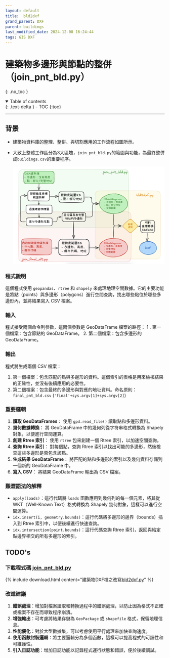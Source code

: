 ```yaml
---
layout: default
title:  bld2dxf
grand_parent: DXF
parent: buildings
last_modified_date: 2024-12-08 16:24:44
tags: GIS DXF
---
```


# 建築物多邊形與節點的整併（join_pnt_bld.py）

{: .no_toc }

<details open markdown="block">
  <summary>
    Table of contents
  </summary>
  {: .text-delta }
- TOC
{:toc}
</details>

---

## 背景

- 建築物資料庫的整理、整併、與切割應用的工作流程如圖所示。
- 大致上整體工作區分為3大區塊，`join_pnt_bld.py`的範圍與功能，為最終整併成`buildings.csv`的重要程序。

  ![alt text](./pngs/image-1.png)

### 程式說明

這個程式使用 `geopandas`、`rtree` 和 `shapely` 來處理地理空間數據。它的主要功能是將點（points）與多邊形（polygons）進行空間查詢，找出哪些點位於哪些多邊形內，並將結果寫入 CSV 檔案。

### 輸入

程式接受兩個命令列參數，這兩個參數是 GeoDataFrame 檔案的路徑：
1
. 第一個檔案：包含節點的 GeoDataFrame。
2. 第二個檔案：包含多邊形的 GeoDataFrame。

### 輸出

程式將生成兩個 CSV 檔案：

1. 第一個檔案：包含匹配的點與多邊形的資料。這個索引的表格是用來檢核結果的正確性，並沒有後續應用的必要性。
2. 第二個檔案：包含最終的多邊形與對應的地址資料。命名原則：`final_pnt_bld.csv` (`'final'+sys.argv[1]+sys.argv[2]`)

### 重要邏輯

1. **讀取 GeoDataFrames**：
   使用 `gpd.read_file()` 讀取點和多邊形資料。
2. **幾何數據轉換**：
   將 GeoDataFrame 中的幾何列從字符串格式轉換為 Shapely 對象，以便進行空間運算。
3. **創建 Rtree 索引**：
   使用 `rtree` 包來創建一個 Rtree 索引，以加速空間查詢。
4. **查詢 Rtree 索引**：
   對每個點，查詢 Rtree 索引以找出可能的多邊形，然後檢查這些多邊形是否包含該點。
5. **生成結果 GeoDataFrame**：
   將匹配的點和多邊形的索引以及幾何資料存儲到一個新的 GeoDataFrame 中。
6. **寫入 CSV**：
   將結果 GeoDataFrame 輸出為 CSV 檔案。

### 艱澀語法的解釋

- `apply(loads)`：這行代碼將 `loads` 函數應用到幾何列的每一個元素，將其從 WKT（Well-Known Text）格式轉換為 Shapely 幾何對象，這樣可以進行空間運算。  
- `idx.insert(i, geometry.bounds)`：這行代碼將多邊形的邊界（bounds）插入到 Rtree 索引中，以便後續進行快速查詢。
- `idx.intersection(point.bounds)`：這行代碼查詢 Rtree 索引，返回與給定點邊界相交的所有多邊形的索引。

## TODO's

### 下載程式碼 [join_pnt_bld.py](./pys/join_pnt_bld.py)

{% include download.html content="建築物DXF檔之改寫[bld2dxf.py](./pys/join_pnt_bld.py)" %}

### 改進建議

1. **錯誤處理**：增加對檔案讀取和轉換過程中的錯誤處理，以防止因為格式不正確或檔案不存在而導致程序崩潰。
2. **增強輸出**：可考慮將結果存儲為 `GeoPackage` 或 `shapefile` 格式，保留地理信息。
3. **性能優化**：對於大型數據集，可以考慮使用平行處理來加快查詢速度。
4. **使用函數封裝邏輯**：將主要邏輯分為多個函數，這樣可以提高程式的可讀性和可維護性。
5. **引入日誌功能**：增加日誌功能以記錄程式運行狀態和錯誤，便於後續調試。
